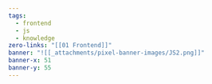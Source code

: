 ```yaml
---
tags:
  - frontend
  - js
  - knowledge
zero-links: "[[01 Frontend]]"
banner: "![[_attachments/pixel-banner-images/JS2.png]]"
banner-x: 51
banner-y: 55
---
```

